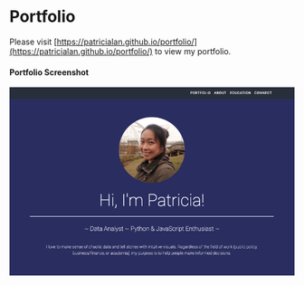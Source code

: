 # Portfolio

Please visit [https://patricialan.github.io/portfolio/](https://patricialan.github.io/portfolio/) to view my portfolio.

#### Portfolio Screenshot
![portfolioScreenshot.png](screenshots/portfolioScreenshot.png)
